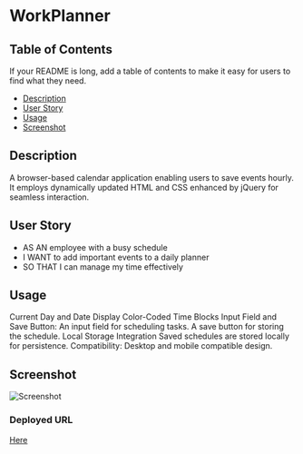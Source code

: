 # WorkPlanner

## Table of Contents 

If your README is long, add a table of contents to make it easy for users to find what they need.

- [Description](#description)
- [User Story](#userstory)
- [Usage](#usage)
- [Screenshot](#screenshot)


## Description

A browser-based calendar application enabling users to save events hourly. It employs dynamically updated HTML and CSS enhanced by jQuery for seamless interaction.


## User Story

- AS AN employee with a busy schedule
- I WANT to add important events to a daily planner
- SO THAT I can manage my time effectively



## Usage

Current Day and Date Display
Color-Coded Time Blocks
Input Field and Save Button:
An input field for scheduling tasks.
A save button for storing the schedule.
Local Storage Integration
Saved schedules are stored locally for persistence.
Compatibility:
Desktop and mobile compatible design.

## Screenshot
![Screenshot](assets/images/Screenshot.png)

### Deployed URL
[Here](https://april00h.github.io/WorkPlanner-/)